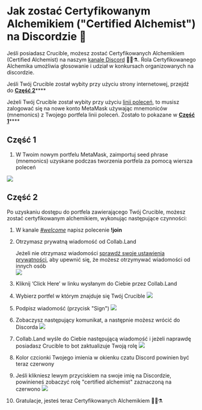 # Jak zostać Certyfikowanym Alchemikiem \("Certified Alchemist"\) na Discordzie 💬

Jeśli posiadasz Crucible, możesz zostać Certyfikowanych Alchemikiem \(Certified Alchemist\) na naszym [kanale Discord](https://discord.com/invite/qWQQMMKjKe) 🧙‍♂️⚗️.  Rola Certyfikowanego Alchemika umożliwia głosowanie i udział w konkursach organizowanych na discordzie.

Jeśli Twój Crucible został wybity przy użyciu strony internetowej, przejdź do [**Część 2**](how-to-become-a-certified-alchemist-on-discord.md#czesc-2)\*\*\*\*

Jeżeli Twój Crucible  został wybity przy użyciu [linii poleceń](https://github.com/alchemistcoin/alchemist), to musisz zalogować się na nowe konto MetaMask używając mnemoniców \(mnemonics\)  z Twojego portfela linii poleceń. Zostało to pokazane w [**Część 1**](how-to-become-a-certified-alchemist-on-discord.md#czesc-1)\*\*\*\*

## **Część 1**

1. W Twoim nowym portfelu MetaMask, zaimportuj seed phrase \(mnemonics\) uzyskane podczas tworzenia portfela za pomocą wiersza poleceń

![](https://i.imgur.com/4RxfjZs.png)

## **Część 2**

Po uzyskaniu dostępu do portfela zawierającego Twój Crucible, możesz zostać certyfikowanym alchemikiem, wykonując następujące czynności:

1. W kanale [_\#welcome_](http://discord.alchemist.wtf) napisz polecenie **!join**
2. Otrzymasz prywatną wiadomość od Collab.Land

   Jeżeli nie otrzymasz wiadomości [sprawdź swoje ustawienia prywatności](https://support.discord.com/hc/en-us/articles/217916488-Blocking-Privacy-Settings-), aby upewnić się, że możesz otrzymywać wiadomości od innych osób  
   ![](https://i.imgur.com/2UvO1ZL.png)

3. Kliknij ‘Click Here’ w linku wysłanym do Ciebie przez Collab.Land
4. Wybierz portfel w którym znajduje się Twój Crucible ![](https://i.imgur.com/y4bXisJ.png)
5. Podpisz wiadomość \(przycisk "Sign"\) ![](https://i.imgur.com/nF29cFo.png)
6. Zobaczysz następujący komunikat, a następnie możesz wrócić do Discorda ![](https://i.imgur.com/WVIelT9.png)
7. Collab.Land wyśle do Ciebie następującą wiadomość i jeżeli naprawdę posiadasz Crucible to bot zaktualizuje Twoją rolę ![](https://i.imgur.com/1UMmipM.png)
8. Kolor czcionki Twojego imienia w okienku czatu Discord  powinien być teraz czerwony
9. Jeśli klikniesz lewym przyciskiem na swoje imię na Discordzie, powinieneś zobaczyć rolę "certified alchemist" zaznaczoną na czerwono ![](https://i.imgur.com/KTO91Q1.png)
10. Gratulacje, jesteś teraz Certyfikowanych Alchemikiem 🧙‍♂️⚗️

